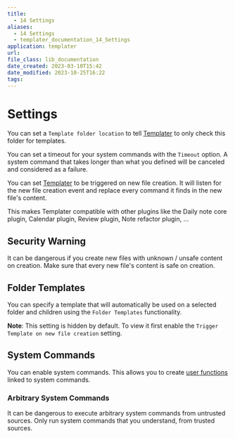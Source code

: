 ```yaml
---
title:
  - 14 Settings
aliases:
  - 14 Settings
  - templater_documentation_14_Settings
application: templater
url:
file_class: lib_documentation
date_created: 2023-03-10T15:42
date_modified: 2023-10-25T16:22
tags:
---
```

# Settings

You can set a `Template folder location` to tell [Templater](https://github.com/SilentVoid13/Templater) to only check this folder for templates.

You can set a timeout for your system commands with the `Timeout` option. A system command that takes longer than what you defined will be canceled and considered as a failure.

You can set [Templater](https://github.com/SilentVoid13/Templater) to be triggered on new file creation. It will listen for the new file creation event and replace every command it finds in the new file's content.

This makes Templater compatible with other plugins like the Daily note core plugin, Calendar plugin, Review plugin, Note refactor plugin, …

## Security Warning

It can be dangerous if you create new files with unknown / unsafe content on creation. Make sure that every new file's content is safe on creation.

## Folder Templates

You can specify a template that will automatically be used on a selected folder and children using the `Folder Templates` functionality.

**Note**: This setting is hidden by default. To view it first enable the `Trigger Template on new file creation` setting.

## System Commands

You can enable system commands. This allows you to create [user functions](./user-functions/overview.md) linked to system commands.

### Arbitrary System Commands

It can be dangerous to execute arbitrary system commands from untrusted sources. Only run system commands that you understand, from trusted sources.
